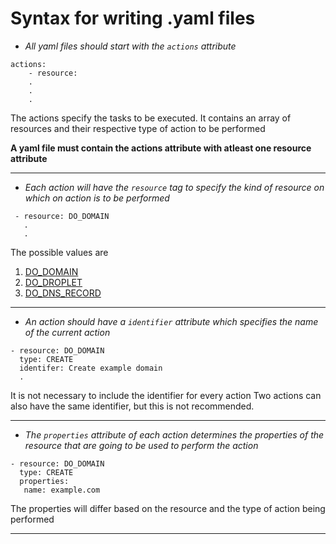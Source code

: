 # Syntax for writing .yaml files

- *All yaml files should start with the `actions` attribute*

```
actions:
    - resource:
    .
    .
    .
```

The actions specify the tasks to be executed.
It contains an array of resources and their respective type of action to be performed

**A yaml file must contain the actions attribute with atleast one resource attribute**

---

- *Each action will have the `resource` tag to specify the kind of resource on which on action is to be performed*

```
 - resource: DO_DOMAIN
   .
   .

```

The possible values are 
1. [DO_DOMAIN][link to DO_DOMAIN]
2. [DO_DROPLET][link to DO_DROPLET]
3. [DO_DNS_RECORD][link to DO_DNS_RECORD]

---

- *An action should have a `identifier` attribute which specifies the name of the current action*

```
- resource: DO_DOMAIN
  type: CREATE
  identifer: Create example domain
  .

```

It is not necessary to include the identifier for every action
Two actions can also have the same identifier, but this is not recommended.

---

- *The `properties` attribute of each action determines the properties of the resource that are going to be used to perform the action*

```
- resource: DO_DOMAIN
  type: CREATE
  properties:
   name: example.com

```
The properties will differ based on the resource and the type of action being performed

---

[link to DO_DOMAIN]: ../docs/DOMAIN.md
[link to DO_DROPLET]: ../docs/DROPLET.md
[link to DO_DNS_RECORD]: ../docs/DNS.md
